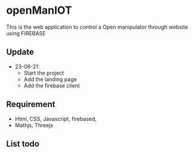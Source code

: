 # openManIOT
This is the web application to control a Open manipulator through website using FIREBASE

## Update 
- 23-06-21: 
    - Start the project
    - Add the landing page
    - Add the firebase client


## Requirement
- Html, CSS, Javascript, firebased,
- Mathjs, Threejs

## List todo


